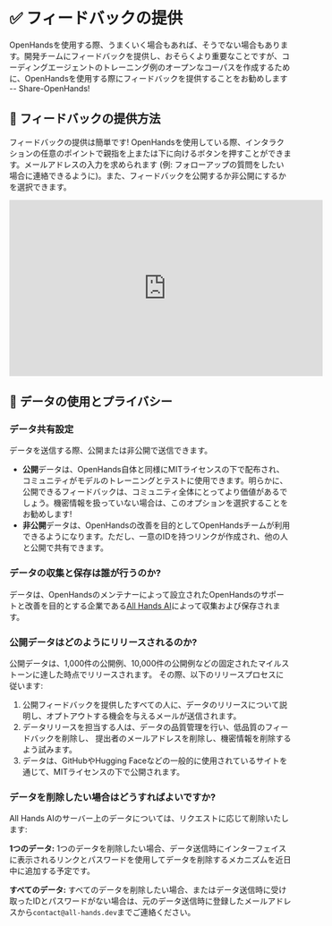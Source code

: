# ✅ フィードバックの提供

OpenHandsを使用する際、うまくいく場合もあれば、そうでない場合もあります。開発チームにフィードバックを提供し、おそらくより重要なことですが、コーディングエージェントのトレーニング例のオープンなコーパスを作成するために、OpenHandsを使用する際にフィードバックを提供することをお勧めします -- Share-OpenHands!

## 📝 フィードバックの提供方法

フィードバックの提供は簡単です! OpenHandsを使用している際、インタラクションの任意のポイントで親指を上または下に向けるボタンを押すことができます。メールアドレスの入力を求められます (例: フォローアップの質問をしたい場合に連絡できるように)。また、フィードバックを公開するか非公開にするかを選択できます。

<iframe width="560" height="315" src="https://www.youtube.com/embed/5rFx-StMVV0?si=svo7xzp6LhGK_GXr" title="YouTube video player" frameborder="0" allow="accelerometer; autoplay; clipboard-write; encrypted-media; gyroscope; picture-in-picture; web-share" referrerpolicy="strict-origin-when-cross-origin" allowfullscreen></iframe>

## 📜 データの使用とプライバシー

### データ共有設定

データを送信する際、公開または非公開で送信できます。

- **公開**データは、OpenHands自体と同様にMITライセンスの下で配布され、コミュニティがモデルのトレーニングとテストに使用できます。明らかに、公開できるフィードバックは、コミュニティ全体にとってより価値があるでしょう。機密情報を扱っていない場合は、このオプションを選択することをお勧めします!
- **非公開**データは、OpenHandsの改善を目的としてOpenHandsチームが利用できるようになります。ただし、一意のIDを持つリンクが作成され、他の人と公開で共有できます。

### データの収集と保存は誰が行うのか?

データは、OpenHandsのメンテナーによって設立されたOpenHandsのサポートと改善を目的とする企業である[All Hands AI](https://all-hands.dev)によって収集および保存されます。

### 公開データはどのようにリリースされるのか?

公開データは、1,000件の公開例、10,000件の公開例などの固定されたマイルストーンに達した時点でリリースされます。
その際、以下のリリースプロセスに従います:

1. 公開フィードバックを提供したすべての人に、データのリリースについて説明し、オプトアウトする機会を与えるメールが送信されます。
2. データリリースを担当する人は、データの品質管理を行い、低品質のフィードバックを削除し、
提出者のメールアドレスを削除し、機密情報を削除するよう試みます。
3. データは、GitHubやHugging Faceなどの一般的に使用されているサイトを通じて、MITライセンスの下で公開されます。

### データを削除したい場合はどうすればよいですか?

All Hands AIのサーバー上のデータについては、リクエストに応じて削除いたします:

**1つのデータ:** 1つのデータを削除したい場合、データ送信時にインターフェイスに表示されるリンクとパスワードを使用してデータを削除するメカニズムを近日中に追加する予定です。

**すべてのデータ:** すべてのデータを削除したい場合、またはデータ送信時に受け取ったIDとパスワードがない場合は、元のデータ送信時に登録したメールアドレスから`contact@all-hands.dev`までご連絡ください。